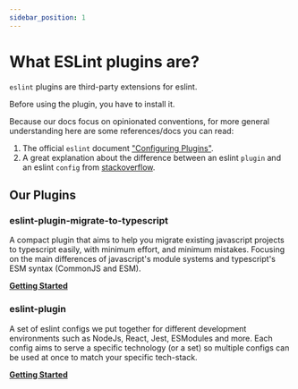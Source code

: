 ```yaml
---
sidebar_position: 1
---
```


# What ESLint plugins are?

`eslint` plugins are third-party extensions for eslint.

Before using the plugin, you have to install it.

Because our docs focus on opinionated conventions, for more general understanding here are some references/docs you can read:

1. The official `eslint` document ["Configuring Plugins"](https://eslint.org/docs/latest/user-guide/configuring/plugins).
2. A great explanation about the difference between an eslint `plugin` and an eslint `config` from [stackoverflow](https://stackoverflow.com/a/54522973/11554280).

## Our Plugins

### eslint-plugin-migrate-to-typescript

A compact plugin that aims to help you migrate existing javascript projects to typescript easily, with minimum effort, and minimum mistakes. Focusing on the main differences of javascript's module systems and typescript's ESM syntax (CommonJS and ESM).

**[Getting Started](./migrate-to-typescript/getting-started.md)**


### eslint-plugin

A set of eslint configs we put together for different development environments such as NodeJs, React, Jest, ESModules and more.
Each config aims to serve a specific technology (or a set) so multiple configs can be used at once to match your specific tech-stack.

**[Getting Started](./eslint-plugin/getting-started.md)**
